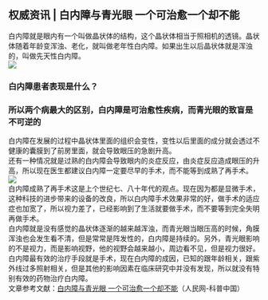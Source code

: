 ## 权威资讯 | 白内障与青光眼 一个可治愈一个却不能  
白内障就是眼内有一个叫做晶状体的结构，这个晶状体相当于照相机的透镜。晶状体随着年龄变浑浊、老化，就叫做老年性白内障。如果出生以后晶状体就是浑浊的，叫做先天性白内障。  
![](http://cdncms.v-keep.cn/wp-content/uploads/2019/11/u15115539772403083234fm26gp0.jpg)  
### 白内障患者表现是什么？  
### 所以两个病最大的区别，白内障是可治愈性疾病，而青光眼的致盲是不可逆的  
白内障在发展的过程中晶状体里面的组织会变性，变性以后里面的成分就会透过不健康的囊膜到了前房里面，就会导致眼压的急剧升高。  
还有一种情况就是过熟的白内障会导致眼内的炎症反应，由炎症反应造成眼压的升高，所以现在医生都建议白内障一定要尽早的手术，而不能等到成熟了再手术。  
![](http://cdncms.v-keep.cn/wp-content/uploads/2019/11/u34095385233652293817fm26gp0.jpg)  
白内障成熟了再手术这是上个世纪七、八十年代的观点。现在因为都是显微手术，这种科技的进步带来的设备的改良，所以白内障手术效果非常的好，做手术的适应症也加宽了，所以视力差了，已经影响到了生活就要做手术，而不要等到完全失明再做手术。  
白内障就是没有感觉的晶状体逐渐的越来越浑浊，而青光眼当眼压高的时候，角膜浑浊也会发生看不清，但是常常是阵发性的，白内障是持续的。另外，青光眼影响的不是视力，而是影响视野，他的视野会越来越小，周边看不见，但是视力很好。  
白内障最有效的治疗手段就是手术，现在白内障的成因，已知的跟年龄相关，跟紫外线过多照射相关，但是其他的影响因素在临床研究中并没有发现，所以就没有特别有效的药物治疗白内障。  
文章参考文献：<a href="http://kpzg.people.com.cn/n1/2019/0905/c429566-31338774.html">白内障与青光眼&nbsp;一个可治愈一个却不能</a>（人民网-科普中国）  
